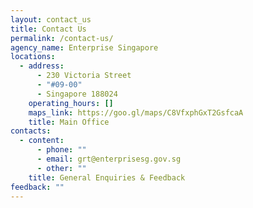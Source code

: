```yaml
---
layout: contact_us
title: Contact Us
permalink: /contact-us/
agency_name: Enterprise Singapore
locations:
  - address:
      - 230 Victoria Street
      - "#09-00"
      - Singapore 188024
    operating_hours: []
    maps_link: https://goo.gl/maps/C8VfxphGxT2GsfcaA
    title: Main Office
contacts:
  - content:
      - phone: ""
      - email: grt@enterprisesg.gov.sg
      - other: ""
    title: General Enquiries & Feedback
feedback: ""
---
```

